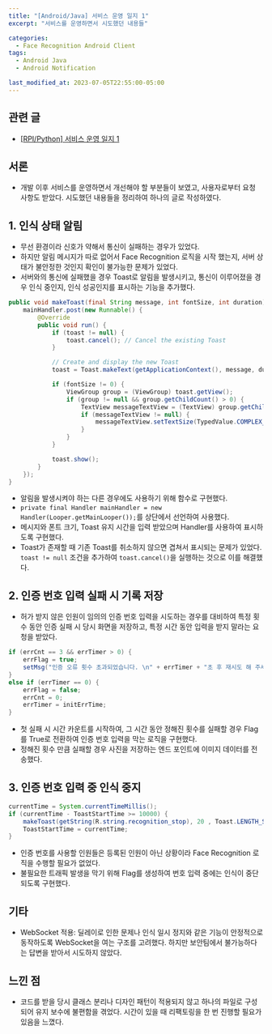 ```yaml
---
title: "[Android/Java] 서비스 운영 일지 1"
excerpt: "서비스를 운영하면서 시도했던 내용들"

categories:
  - Face Recognition Android Client
tags:
  - Android Java
  - Android Notification

last_modified_at: 2023-07-05T22:55:00-05:00
---
```

## 관련 글
- [[RPI/Python] 서비스 운영 일지 1](https://yeonhl.github.io/face%20recognition%20android%20client/rpi-python-operation-log-1/)

## 서론
- 개발 이후 서비스를 운영하면서 개선해야 할 부분들이 보였고, 사용자로부터 요청 사항도 받았다. 시도했던 내용들을 정리하여 하나의 글로 작성하였다.

## 1. 인식 상태 알림
- 무선 환경이라 신호가 약해서 통신이 실패하는 경우가 있었다.
- 하지만 알림 메시지가 따로 없어서 Face Recognition 로직을 시작 했는지, 서버 상태가 불안정한 것인지 확인이 불가능한 문제가 있었다.
- 서버와의 통신에 실패했을 경우 Toast로 알림을 발생시키고, 통신이 이루어졌을 경우 인식 중인지, 인식 성공인지를 표시하는 기능을 추가했다.

```java
public void makeToast(final String message, int fontSize, int duration) {
    mainHandler.post(new Runnable() {
        @Override
        public void run() {
            if (toast != null) {
                toast.cancel(); // Cancel the existing Toast
            }

            // Create and display the new Toast
            toast = Toast.makeText(getApplicationContext(), message, duration);

            if (fontSize != 0) {
                ViewGroup group = (ViewGroup) toast.getView();
                if (group != null && group.getChildCount() > 0) {
                    TextView messageTextView = (TextView) group.getChildAt(0);
                    if (messageTextView != null) {
                        messageTextView.setTextSize(TypedValue.COMPLEX_UNIT_DIP, fontSize);
                    }
                }
            }

            toast.show();
        }
    });
}
```
- 알림을 발생시켜야 하는 다른 경우에도 사용하기 위해 함수로 구현했다.
- `private final Handler mainHandler = new Handler(Looper.getMainLooper());`를 상단에서 선언하여 사용했다.
- 메시지와 폰트 크기, Toast 유지 시간을 입력 받았으며 Handler를 사용하여 표시하도록 구현했다.
- Toast가 존재할 때 기존 Toast를 취소하지 않으면 겹쳐서 표시되는 문제가 있었다. `toast != null` 조건을 추가하여 `toast.cancel()`을 실행하는 것으로 이를 해결했다.

## 2. 인증 번호 입력 실패 시 기록 저장
- 허가 받지 않은 인원이 임의의 인증 번호 입력을 시도하는 경우를 대비하여 특정 횟수 동안 인증 실패 시 당시 화면을 저장하고, 특정 시간 동안 입력을 받지 말라는 요청을 받았다. 

```java
if (errCnt == 3 && errTimer > 0) {
    errFlag = true;
    setMsg("인증 오류 횟수 초과되었습니다. \n" + errTimer + "초 후 재시도 해 주세요", 0);
} 
else if (errTimer == 0) {
    errFlag = false;
    errCnt = 0;
    errTimer = initErrTime;
}

```
- 첫 실패 시 시간 카운트를 시작하여, 그 시간 동안 정해진 횟수를 실패할 경우 Flag를 True로 전환하여 인증 번호 입력을 막는 로직을 구현했다.
- 정해진 횟수 만큼 실패할 경우 사진을 저장하는 엔드 포인트에 이미지 데이터를 전송했다.

## 3. 인증 번호 입력 중 인식 중지

```java
currentTime = System.currentTimeMillis();
if (currentTime - ToastStartTime >= 10000) {
    makeToast(getString(R.string.recognition_stop), 20 , Toast.LENGTH_SHORT);
    ToastStartTime = currentTime;
}
```
- 인증 번호를 사용할 인원들은 등록된 인원이 아닌 상황이라 Face Recognition 로직을 수행할 필요가 없었다.
- 불필요한 트래픽 발생을 막기 위해 Flag를 생성하여 번호 입력 중에는 인식이 중단되도록 구현했다.

## 기타
- WebSocket 적용: 딜레이로 인한 문제나 인식 일시 정지와 같은 기능이 안정적으로 동작하도록 WebSocket을 여는 구조를 고려했다. 하지만 보안팀에서 불가능하다는 답변을 받아서 시도하지 않았다.

## 느낀 점
- 코드를 받을 당시 클래스 분리나 디자인 패턴이 적용되지 않고 하나의 파일로 구성되어 유지 보수에 불편함을 겪었다. 시간이 있을 때 리팩토링을 한 번 진행할 필요가 있음을 느꼈다.